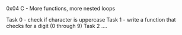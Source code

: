 0x04 C - More functions, more nested loops

Task 0 - check if character is uppercase Task 1 - write a function that checks for a digit (0 through 9) Task 2 ....
